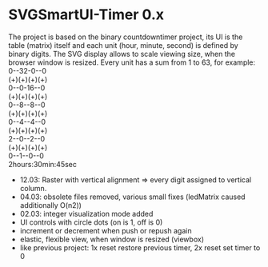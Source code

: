 # SVGSmartUI-Timer 0.x

The project is based on the binary countdowntimer project, its UI is the table (matrix) itself and each unit (hour, minute, second) is defined by binary digits. The SVG display allows to scale viewing size, when the browser window is resized.
Every unit has a sum from 1 to 63, for example:<br />
 0--32-0--0<br />
(+)(+)(+)(+)<br />
 0--0-16--0<br />
(+)(+)(+)(+)<br />
 0--8--8--0<br />
(+)(+)(+)(+)<br />
 0--4--4--0<br />
(+)(+)(+)(+)<br />
 2--0--2--0<br />
(+)(+)(+)(+)<br />
 0--1--0--0<br />
2hours:30min:45sec

+ 12.03: Raster with vertical alignment => every digit assigned to vertical column. 
+ 04.03: obsolete files removed, various small fixes (ledMatrix caused additionally O(n2))
+ 02.03: integer visualization mode added
+ UI controls with circle dots (on is 1, off is 0)
+ increment or decrement when push or repush again
+ elastic, flexible view, when window is resized (viewbox)
+ like previous project: 1x reset restore previous timer, 2x reset set timer to 0
